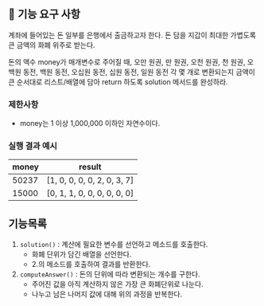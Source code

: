 ## 🚀 기능 요구 사항

계좌에 들어있는 돈 일부를 은행에서 출금하고자 한다. 돈 담을 지갑이 최대한 가볍도록 큰 금액의 화폐 위주로 받는다.

돈의 액수 money가 매개변수로 주어질 때, 오만 원권, 만 원권, 오천 원권, 천 원권, 오백원 동전, 백원 동전, 오십원 동전, 십원 동전, 일원 동전 각 몇 개로 변환되는지 금액이 큰 순서대로 리스트/배열에 담아 return 하도록 solution 메서드를 완성하라.

### 제한사항

- money는 1 이상 1,000,000 이하인 자연수이다.

### 실행 결과 예시

| money | result |
| --- | --- |
| 50237	| [1, 0, 0, 0, 0, 2, 0, 3, 7] |
| 15000	| [0, 1, 1, 0, 0, 0, 0, 0, 0] |

## 기능목록

1. <code>solution()</code> : 계산에 필요한 변수를 선언하고 메소드를 호출한다.
    - 화폐 단위가 담긴 배열을 선언한다.
    - 2.의 메소드를 호출하여 결과를 반환한다.
2. <code>computeAnswer()</code> : 돈의 단위에 따라 변환되는 개수를 구한다.
    - 주어진 값을 아직 계산하지 않은 가장 큰 화폐단위로 나눈다.
    - 나누고 남은 나머지 값에 대해 위의 과정을 반복한다.
